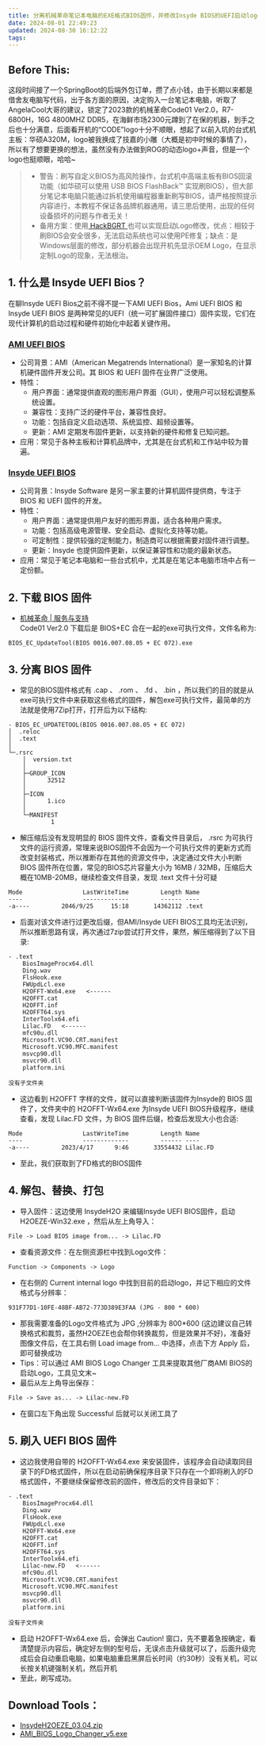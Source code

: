 ```yaml
---
title: 分离机械革命笔记本电脑的EXE格式BIOS固件，并修改Insyde BIOS的UEFI启动logo
date: 2024-08-01 22:49:23
updated: 2024-08-30 16:12:22
tags:
---
```

## Before This:  
这段时间接了一个SpringBoot的后端外包订单，攒了点小钱，由于长期以来都是借舍友电脑写代码，出于各方面的原因，决定购入一台笔记本电脑，听取了AngelaCool大哥的建议，锁定了2023款的机械革命Code01 Ver2.0，R7-6800H，16G 4800MHZ DDR5，在海鲜市场2300元蹲到了在保的机器，到手之后也十分满意，后面看开机的“CODE”logo十分不顺眼，想起了以前入坑的台式机主板：华硕A320M，logo被我换成了技嘉的小雕（大概是初中时候的事情了），所以有了想要更换的想法，虽然没有办法做到ROG的动态logo+声音，但是一个logo也挺顺眼，哈哈~
> - 警告：刷写自定义BIOS为高风险操作，台式机中高端主板有BIOS回滚功能（如华硕可以使用  USB BIOS FlashBack™  实现刷BIOS），但大部分笔记本电脑只能通过拆机使用编程器重新刷写BIOS，请严格按照提示内容进行，本教程不保证各品牌机器通用，请三思后使用，出现的任何设备损坏的问题与作者无关！  
> - 备用方案：使用[  HackBGRT  ](https://github.com/Metabolix/HackBGRT)也可以实现启动Logo修改，优点：相较于刷BIOS会安全很多，无法启动系统也可以使用PE修复；缺点：是Windows层面的修改，部分机器会出现开机先显示OEM Logo，在显示定制Logo的现象，无法根治。
## 1. 什么是 Insyde UEFI Bios？
在聊Insyde UEFI Bios之前不得不提一下AMI UEFI Bios，Ami UEFI BIOS 和 Insyde UEFI BIOS 是两种常见的UEFI（统一可扩展固件接口）固件实现，它们在现代计算机的启动过程和硬件初始化中起着关键作用。
### [AMI UEFI BIOS](https://www.ami.com/)
- 公司背景：AMI（American Megatrends International）是一家知名的计算机硬件固件开发公司。其 BIOS 和 UEFI 固件在业界广泛使用。  
- 特性：
  - 用户界面：通常提供直观的图形用户界面（GUI），使用户可以轻松调整系统设置。
  - 兼容性：支持广泛的硬件平台，兼容性良好。
  - 功能：包括自定义启动选项、系统监控、超频设置等。
  - 更新：AMI 定期发布固件更新，以支持新的硬件和修复已知问题。  
- 应用：常见于各种主板和计算机品牌中，尤其是在台式机和工作站中较为普遍。

### [Insyde UEFI BIOS](https://www.insyde.com/zh-hans)
- 公司背景：Insyde Software 是另一家主要的计算机固件提供商，专注于 BIOS 和 UEFI 固件的开发。
- 特性：
  - 用户界面：通常提供用户友好的图形界面，适合各种用户需求。
  - 功能：包括高级电源管理、安全启动、虚拟化支持等功能。
  - 可定制性：提供较强的定制能力，制造商可以根据需要对固件进行调整。
  - 更新：Insyde 也提供固件更新，以保证兼容性和功能的最新状态。
- 应用：常见于笔记本电脑和一些台式机中，尤其是在笔记本电脑市场中占有一定份额。  

## 2. 下载 BIOS 固件
- [机械革命 | 服务与支持](https://www.mechrevo.com/service/)  
Code01 Ver2.0 下载后是 BIOS+EC 合在一起的exe可执行文件，文件名称为:
```
BIOS_EC_UpdateTool(BIOS 0016.007.08.05 + EC 072).exe  
```
## 3. 分离 BIOS 固件
- 常见的BIOS固件格式有  .cap  、  .rom  、  .fd  、  .bin  ，所以我们的目的就是从exe可执行文件中来获取这些格式的固件，解包exe可执行文件，最简单的方法就是使用7Zip打开，打开后为以下结构:
```
- BIOS_EC_UPDATETOOL(BIOS 0016.007.08.05 + EC 072)
│  .reloc
│  .text
│
└─.rsrc
    │  version.txt
    │
    ├─GROUP_ICON
    │      32512
    │
    ├─ICON
    │      1.ico
    │
    └─MANIFEST
            1
```
- 解压缩后没有发现明显的 BIOS 固件文件，查看文件目录后，  .rsrc   为可执行文件的运行资源，常理来说BIOS固件不会因为一个可执行文件的更新方式而改变封装格式，所以推断存在其他的资源文件中，决定通过文件大小判断 BIOS 固件所在位置，常见的BIOS芯片容量大小为 16MB / 32MB，压缩后大概在10MB-20MB，继续检查文件目录，发现   .text   文件十分可疑
```
Mode                 LastWriteTime         Length Name
----                 -------------         ------ ----
-a----         2046/9/25     15:18       14362112 .text
```
- 后面对该文件进行过更改后缀，但AMI/Insyde UEFI BIOS工具均无法识别，所以推断思路有误，再次通过7zip尝试打开文件，果然，解压缩得到了以下目录:
```
- .text
    BiosImageProcx64.dll
    Ding.wav
    FlsHook.exe
    FWUpdLcl.exe
    H2OFFT-Wx64.exe   <------
    H2OFFT.cat
    H2OFFT.inf
    H2OFFT64.sys
    InterToolx64.efi
    Lilac.FD   <------
    mfc90u.dll
    Microsoft.VC90.CRT.manifest 
    Microsoft.VC90.MFC.manifest
    msvcp90.dll
    msvcr90.dll
    platform.ini

没有子文件夹
```
- 这边看到  H2OFFT  字样的文件，就可以直接判断该固件为Insyde的 BIOS 固件了，文件夹中的  H2OFFT-Wx64.exe  为Insyde UEFI BIOS升级程序，继续查看，发现  Lilac.FD  文件，为 BIOS 固件后缀，检查后发现大小也合适:
```
Mode                 LastWriteTime         Length Name
----                 -------------         ------ ----
-a----         2023/4/17      9:46       33554432 Lilac.FD
```
- 至此，我们获取到了FD格式的BIOS固件
## 4. 解包、替换、打包
- 导入固件：这边使用  InsydeH2O  来编辑Insyde UEFI BIOS固件，启动  H2OEZE-Win32.exe  ，然后从左上角导入：
```
File -> Load BIOS image from... -> Lilac.FD
```
- 查看资源文件：在左侧资源栏中找到Logo文件：
```
Function -> Components -> Logo
```
- 在右侧的  Current internal logo  中找到目前的启动logo，并记下相应的文件格式与分辨率：
```
931F77D1-10FE-48BF-AB72-773D389E3FAA (JPG - 800 * 600)
```
- 那我需要准备的Logo文件格式为  JPG  ,分辨率为  800*600  (这边建议自己转换格式和裁剪，虽然H2OEZE也会帮你转换裁剪，但是效果并不好)，准备好图像文件后，在工具右侧  Load image from...  中选择，点击下方  Apply  后，即可替换成功
- Tips：可以通过  AMI BIOS Logo Changer  工具来提取其他厂商AMI BIOS的启动Logo，工具见文末~
- 最后从左上角导出保存：
```
File -> Save as... -> Lilac-new.FD
```
- 在窗口左下角出现  Successful  后就可以关闭工具了
## 5. 刷入 UEFI BIOS 固件
- 这边我使用自带的  H2OFFT-Wx64.exe  来安装固件，该程序会自动读取同目录下的FD格式固件，所以在启动前确保程序目录下只存在一个即将刷入的FD格式固件，不要继续保留修改前的固件，修改后的文件目录如下：
```
- .text
    BiosImageProcx64.dll
    Ding.wav
    FlsHook.exe
    FWUpdLcl.exe
    H2OFFT-Wx64.exe
    H2OFFT.cat
    H2OFFT.inf
    H2OFFT64.sys
    InterToolx64.efi
    Lilac-new.FD   <------
    mfc90u.dll
    Microsoft.VC90.CRT.manifest
    Microsoft.VC90.MFC.manifest
    msvcp90.dll
    msvcr90.dll
    platform.ini

没有子文件夹
```
- 启动  H2OFFT-Wx64.exe  后，会弹出  Caution!  窗口，先不要着急按确定，看清楚提示内容后，确定好左侧的型号后，无误点击升级就可以了，后面升级完成后会自动重启电脑，如果电脑重启黑屏后长时间（约30秒）没有关机，可以长按关机键强制关机，然后开机
- 至此，刷写成功。

## Download Tools：
- [InsydeH2OEZE_03.04.zip](https://drive.google.com/file/d/1dsZIFeD5XgsKU3IWGQQ88_iETMrsU6UH/view?usp=sharing)
- [AMI_BIOS_Logo_Changer_v5.exe](https://drive.google.com/file/d/1i9SkB8tXG_SROGEbQ6K-KntlFUhLWlFe/view?usp=sharing)